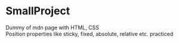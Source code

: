 # SmallProject
Dummy of mdn page with HTML, CSS <br>
Position properties like sticky, fixed, absolute, relative etc. practiced
